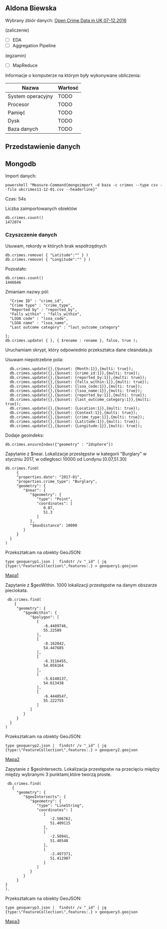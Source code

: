 ## Aldona Biewska


Wybrany zbiór danych: [Open Crime Data in UK 07-12.2016](https://data.police.uk/data/)

(zaliczenie)

- [ ] EDA
- [ ] Aggregation Pipeline

(egzamin)

- [ ] MapReduce

Informacje o komputerze na którym były wykonywane obliczenia:

| Nazwa                 | Wartosć    |
|-----------------------|------------|
| System operacyjny     | TODO |    
| Procesor              | TODO |
| Pamięć                | TODO |
| Dysk                  | TODO |
| Baza danych           | TODO |

## Przedstawienie danych

## Mongodb

Import danych:
```
powershell "Measure-Command{mongoimport -d baza -c crimes --type csv --file ukcrimes11-12-01.csv --headerline}"
```
Czas: 54s

Liczba zaimportowanych obiektów
```
db.crimes.count()
1472074
```
### Czyszczenie danych
Usuwam, rekordy w których brak współrzędnych
```
db.crimes.remove( { "Latitude":"" } )
db.crimes.remove( { "Longitude":"" } )
```
Pozostało:
```
db.crimes.count()
1446646
```

Zmianiam nazwy pól:
```var rename = { 
  "Crime ID" : "crime_id",
  "Crime type" : "crime_type",
  "Reported by" : "reported_by",
  "Falls within" : "falls_within",
  "LSOA code" : "lsoa_code",
  "LSOA name" : "lsoa_name",
  "Last outcome category" : "last_outcome_category"
  
};
db.crimes.update( { }, { $rename : rename }, false, true );
```
Uruchamiam skrypt, który odpowiednio przekształca dane cleandata.js

Usuwam niepotrzebne pola:

```
  db.crimes.update({},{$unset: {Month:1}},{multi: true});
  db.crimes.update({},{$unset: {crime_id:1}},{multi: true});
  db.crimes.update({},{$unset: {reported_by:1}},{multi: true});
  db.crimes.update({},{$unset: {falls_within:1}},{multi: true});
  db.crimes.update({},{$unset: {lsoa_code:1}},{multi: true});
  db.crimes.update({},{$unset: {lsoa_name:1}},{multi: true});
  db.crimes.update({},{$unset: {reported_by:1}},{multi: true});
  db.crimes.update({},{$unset: {last_outcome_category:1}},{multi: true});
  db.crimes.update({},{$unset: {Location:1}},{multi: true});
  db.crimes.update({},{$unset: {Context:1}},{multi: true});
  db.crimes.update({},{$unset: {crime_type:1}},{multi: true});
  db.crimes.update({},{$unset: {Latitude:1}},{multi: true});
  db.crimes.update({},{$unset: {Longitude:1}},{multi: true});	
```
Dodaje geoindeks:
```
db.crimes.ensureIndex({"geometry" : "2dsphere"})
```

Zapytanie z $near. Lokalizacje przestępstw w kategorii "Burglary" w styczniu 2017, w odległosci 10000 od Londynu [0.07,51.30]
```
db.crimes.find(
     {
     "properties.date": "2017-01",
     "properties.crime_type": "Burglary",
     "geometry": {
        "$near": {
           "$geometry": {
              "type": "Point",
              "coordinates": [
                 0.07,
                 51.3
              ]
           },
           "$maxDistance": 10000
        }
     }
  }
)
```
Przekształcam na obiekty GeoJSON:
```
type geoqueryp1.json |  findstr /v "_id" | jq {type:\"FeatureCollection\",features:.} > geoquery1.geojson
```
[Mapa1](https://github.com/abie115/nosql/maps/geoquery1.geojson)

Zapytanie z  $geoWithin. 1000 lokalizacji przestępstw na danym obszarze pieciokata.
```
 db.crimes.find(
    {
     "geometry": {
        "$geoWithin": {
           "$polygon": [
              [
                 -6.4489746,
                 55.22589
              ],
              [
                 -8.162842,
                 54.447685
              ],
              [
                 -6.3116455,
                 54.056164
              ],
              [
                 -5.6140137,
                 54.613438
              ],
              [
                 -6.4448547,
                 55.222755
              ]
           ]
        }
     }
  }
)
```
Przekształcam na obiekty GeoJSON:
```
type geoqueryp2.json |  findstr /v "_id" | jq {type:\"FeatureCollection\",features:.} > geoquery2.geojson
```
[Mapa2](https://github.com/abie115/nosql/maps/geoquery2.geojson)

Zapytanie z  $geoIntersects. Lokalizacja przestępstw na przecięciu między między wybranymi 3 punktami,które tworzą proste.
```
 db.crimes.find(
   {
     "geometry": {
        "$geoIntersects": {
           "$geometry": {
              "type": "LineString",
              "coordinates": [
                 [
                    -2.506762,
                    51.409115
                 ],
                 [
                    -2.50941,
                    51.40548
                 ],
                 [
                    -2.497371,
                    51.412907
                 ]
              ]
           }
        }
     }
}   
).
```
Przekształcam na obiekty GeoJSON:
```
type geoqueryp3.json |  findstr /v "_id" | jq {type:\"FeatureCollection\",features:.} > geoquery3.geojson
```
[Mapa3](https://github.com/abie115/nosql/maps/geoquery3.geojson)
